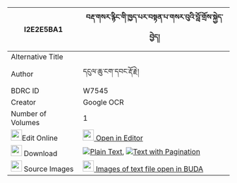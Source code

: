 |I2E2E5BA1|བརྡ་གསར་རྙིང་གི་ཁྱད་པར་བསྟན་པ་གསར་བུའི་བློ་གྲོས་སྐྱེད་བྱེད། 
| --- | --- 
|Alternative Title |
|Author| དངུལ་ཆུ་ངག་དབང་རྡོ་རྗེ།
|BDRC ID | W7545
|Creator | Google OCR
|Number of Volumes| 1
|<img width="25" src="https://img.icons8.com/color/25/000000/edit-property.png">Edit Online| [<img width="25" src="https://avatars.githubusercontent.com/u/45091458?s=200&v=4"> Open in Editor](http://editor.openpecha.org/I2E2E5BA1)
|<img width="25" src="https://img.icons8.com/fluent/48/000000/download-2.png"/>  Download | [![](https://img.icons8.com/color/20/000000/txt.png)Plain Text](https://github.com/Openpecha/I2E2E5BA1/releases/download/v1/da_sarnying_gi_khyepar_tenpa_s_plain_I2E2E5BA1.zip), [![](https://img.icons8.com/color/20/000000/txt.png)Text with Pagination](https://github.com/Openpecha/I2E2E5BA1/releases/download/v1/da_sarnying_gi_khyepar_tenpa_s_pages_I2E2E5BA1.zip)
|<img width="25" src="https://img.icons8.com/plasticine/100/000000/pictures-folder.png"/>  Source Images | [<img width="25" src="https://library.bdrc.io/icons/BUDA-small.svg"> Images of text file open in BUDA](https://library.bdrc.io/show/bdr:W7545)